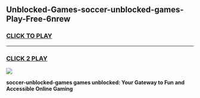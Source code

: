 
## Unblocked-Games-soccer-unblocked-games-Play-Free-6nrew
<h3>
<a href="https://premium76.site?title=soccer-unblocked-games&ref=19M">CLICK TO PLAY</a></h3>
<hr>

<h3>
<a href="https://premium76.site?title=soccer-unblocked-games&ref=19M">CLICK 2 PLAY</a>
  
</h3>

<a href="https://premium76.site?title=soccer-unblocked-games&ref=19M"><img src="https://clearcache.store/games.png"></a>


**soccer-unblocked-games games unblocked: Your Gateway to Fun and Accessible Online Gaming**
